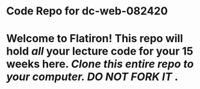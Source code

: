 # Code Repo for dc-web-082420

# Welcome to Flatiron!  This repo will hold *all* your lecture code for your 15 weeks here.  *Clone this entire repo to your computer.  DO NOT FORK IT* .  
